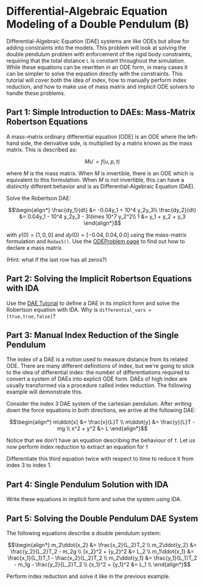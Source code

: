 # Differential-Algebraic Equation Modeling of a Double Pendulum (B)

Differential-Algebraic Equation (DAE) systems are like ODEs but allow for adding
constraints into the models. This problem will look at solving the double
pendulum problem with enforcement of the rigid body constraints, requiring that
the total distance `L` is constant throughout the simulation. While these
equations can be rewritten in an ODE form, in many cases it can be simpler
to solve the equation directly with the constraints. This tutorial will
cover both the idea of index, how to manually perform index reduction,
and how to make use of mass matrix and implicit ODE solvers to handle these
problems.

## Part 1: Simple Introduction to DAEs: Mass-Matrix Robertson Equations

A mass-matrix ordinary differential equation (ODE) is an ODE where the
left-hand side, the derivative side, is multiplied by a matrix known as the
mass matrix. This is described as:

```math
Mu' = f(u,p,t)
```

where $M$ is the mass matrix. When $M$ is invertible, there is an ODE which is
equivalent to this formulation. When $M$ is not invertible, this can have a
distinctly different behavior and is as Differential-Algebraic Equation (DAE).

Solve the Robertson DAE:

```math
\begin{align*}
\frac{dy_1}{dt} &= -0.04y_1 + 10^4 y_2y_3\\
\frac{dy_2}{dt} &=  0.04y_1 - 10^4 y_2y_3 - 3\times 10^7 y_2^2\\
1 &= y_1 + y_2 + y_3
\end{align*}
```

with $y(0) = [1,0,0]$ and $dy(0) = [-0.04,0.04,0.0]$ using the mass-matrix
formulation and `Rodas5()`. Use the
[ODEProblem page](https://docs.sciml.ai/dev/types/ode_types)
to find out how to declare a mass matrix.

(Hint: what if the last row has all zeros?)

## Part 2: Solving the Implicit Robertson Equations with IDA

Use the [DAE Tutorial](https://docs.sciml.ai/dev/tutorials/dae_example)
to define a DAE in its implicit form and solve the Robertson equation with IDA.
Why is `differential_vars = [true,true,false]`?

## Part 3: Manual Index Reduction of the Single Pendulum

The index of a DAE is a notion used to measure distance from
its related ODE. There are many different definitions of index,
but we're going to stick to the idea of differential index:
the number of differentiations required to convert a system
of DAEs into explicit ODE form. DAEs of high index are
usually transformed via a procedure called index reduction.
The following example will demonstrate this.

Consider the index 3 DAE system of the cartesian pendulum.
After writing down the force equations in both directions,
we arrive at the following DAE:

```math
\begin{align*}
m\ddot{x} &= \frac{x}{L}T \\
m\ddot{y} &= \frac{y}{L}T - mg \\
x^2 + y^2 &= L
\end{align*}
```

Notice that we don't have an equation describing the
behaviour of `T`. Let us now perform index reduction to
extract an equation for `T`

Differentiate this third equation twice with respect to time
to reduce it from index 3 to index 1.

## Part 4: Single Pendulum Solution with IDA

Write these equations in implicit form and solve the system using
IDA.

## Part 5: Solving the Double Pendulum DAE System

The following equations describe a double
pendulum system:

```math
\begin{align*}
m_2\ddot{x_2} &= \frac{x_2}{L_2}T_2 \\
m_2\ddot{y_2} &= \frac{y_2}{L_2}T_2 - m_2g \\
{x_2}^2 + {y_2}^2 &= L_2 \\
m_1\ddot{x_1} &= \frac{x_1}{L_1}T_1 - \frac{x_2}{L_2}T_2 \\
m_2\ddot{y_1} &= \frac{y_1}{L_1}T_2 - m_1g - \frac{y_2}{L_2}T_2 \\
{x_1}^2 + {y_1}^2 &= L_1 \\
\end{align*}
```

Perform index reduction and solve it like in the previous example.
